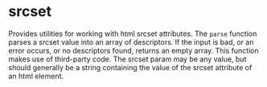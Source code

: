 # srcset
Provides utilities for working with html srcset attributes. The `parse` function parses a srcset value into an array of descriptors. If the input is bad, or an error occurs, or no descriptors found, returns an empty array. This function makes use of third-party code. The srcset param may be any value, but should generally be a string containing the value of the srcset attribute of an html element.
